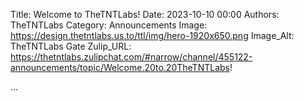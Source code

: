 Title: Welcome to TheTNTLabs!
Date: 2023-10-10 00:00
Authors: TheTNTLabs
Category: Announcements
Image: https://design.thetntlabs.us.to/ttl/img/hero-1920x650.png
Image_Alt: TheTNTLabs Gate
Zulip_URL: https://thetntlabs.zulipchat.com/#narrow/channel/455122-announcements/topic/Welcome.20to.20TheTNTLabs!

...
